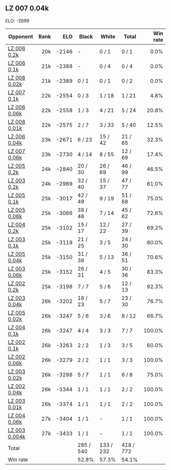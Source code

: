 ## LZ 007 0.04k ##

ELO: -2899

Opponent | Rank | ELO | Black | White | Total | Win rate
---------|-----:|----:|-------|-------|-------|-------:
[LZ 006 0.2k](LZ%20006%200.2k.md) | 20k | -2146 | - | 0 / 1 | 0 / 1 | 0.0%
[LZ 006 0.1k](LZ%20006%200.1k.md) | 21k | -2388 | - | 0 / 4 | 0 / 4 | 0.0%
[LZ 008 0.02k](LZ%20008%200.02k.md) | 21k | -2389 | 0 / 1 | 0 / 1 | 0 / 2 | 0.0%
[LZ 007 0.1k](LZ%20007%200.1k.md) | 22k | -2554 | 0 / 3 | 1 / 18 | 1 / 21 | 4.8%
[LZ 006 0.06k](LZ%20006%200.06k.md) | 22k | -2558 | 1 / 3 | 4 / 21 | 5 / 24 | 20.8%
[LZ 008 0.01k](LZ%20008%200.01k.md) | 22k | -2575 | 2 / 7 | 3 / 33 | 5 / 40 | 12.5%
[LZ 006 0.04k](LZ%20006%200.04k.md) | 23k | -2671 | 6 / 23 | 15 / 42 | 21 / 65 | 32.3%
[LZ 007 0.06k](LZ%20007%200.06k.md) | 23k | -2730 | 4 / 14 | 8 / 55 | 12 / 69 | 17.4%
[LZ 005 0.2k](LZ%20005%200.2k.md) | 24k | -2840 | 20 / 30 | 26 / 69 | 46 / 99 | 46.5%
[LZ 003 0.2k](LZ%20003%200.2k.md) | 24k | -2969 | 32 / 40 | 15 / 37 | 47 / 77 | 61.0%
[LZ 005 0.1k](LZ%20005%200.1k.md) | 25k | -3017 | 42 / 49 | 9 / 19 | 51 / 68 | 75.0%
[LZ 005 0.06k](LZ%20005%200.06k.md) | 25k | -3066 | 38 / 48 | 7 / 14 | 45 / 62 | 72.6%
[LZ 004 0.2k](LZ%20004%200.2k.md) | 25k | -3102 | 15 / 17 | 12 / 22 | 27 / 39 | 69.2%
[LZ 003 0.1k](LZ%20003%200.1k.md) | 25k | -3119 | 21 / 25 | 3 / 5 | 24 / 30 | 80.0%
[LZ 005 0.04k](LZ%20005%200.04k.md) | 25k | -3150 | 31 / 38 | 5 / 13 | 36 / 51 | 70.6%
[LZ 003 0.06k](LZ%20003%200.06k.md) | 25k | -3152 | 26 / 31 | 4 / 5 | 30 / 36 | 83.3%
[LZ 002 0.2k](LZ%20002%200.2k.md) | 25k | -3198 | 7 / 7 | 5 / 6 | 12 / 13 | 92.3%
[LZ 003 0.04k](LZ%20003%200.04k.md) | 26k | -3202 | 18 / 23 | 5 / 7 | 23 / 30 | 76.7%
[LZ 005 0.02k](LZ%20005%200.02k.md) | 26k | -3247 | 5 / 6 | 3 / 6 | 8 / 12 | 66.7%
[LZ 004 0.1k](LZ%20004%200.1k.md) | 26k | -3247 | 4 / 4 | 3 / 3 | 7 / 7 | 100.0%
[LZ 002 0.1k](LZ%20002%200.1k.md) | 26k | -3263 | 2 / 2 | 1 / 3 | 3 / 5 | 60.0%
[LZ 002 0.06k](LZ%20002%200.06k.md) | 26k | -3279 | 2 / 2 | 1 / 1 | 3 / 3 | 100.0%
[LZ 003 0.02k](LZ%20003%200.02k.md) | 26k | -3298 | 5 / 7 | 1 / 1 | 6 / 8 | 75.0%
[LZ 002 0.04k](LZ%20002%200.04k.md) | 26k | -3344 | 1 / 1 | 1 / 1 | 2 / 2 | 100.0%
[LZ 003 0.01k](LZ%20003%200.01k.md) | 26k | -3374 | 1 / 1 | 1 / 1 | 2 / 2 | 100.0%
[LZ 004 0.06k](LZ%20004%200.06k.md) | 27k | -3404 | 1 / 1 | - | 1 / 1 | 100.0%
[LZ 003 0.004k](LZ%20003%200.004k.md) | 27k | -3433 | 1 / 1 | - | 1 / 1 | 100.0%
Total | | | 285 / 540 | 133 / 232 | 418 / 772 | 
Win rate| | | 52.8% | 57.3% | 54.1% | 
